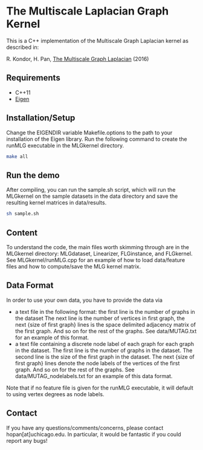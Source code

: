 # The Multiscale Laplacian Graph Kernel

This is a C++ implementation of the Multiscale Graph Laplacian kernel as described in:
 
R. Kondor, H. Pan, [The Multiscale Graph Laplacian](https://arxiv.org/abs/1603.06186) (2016)

## Requirements
* C++11
* [Eigen](http://eigen.tuxfamily.org/index.php)

## Installation/Setup
Change the EIGENDIR variable Makefile.options to the path to your installation of
the Eigen library. Run the following command to create the runMLG executable in the MLGkernel directory.
```bash
make all
```

## Run the demo
After compiling, you can run the sample.sh script, which will run the MLGkernel
on the sample datasets in the data directory and save the resulting kernel matrices in data/results.
```bash
sh sample.sh
```

## Content
To understand the code, the main files worth skimming through are in the MLGkernel directory:
MLGdataset, Linearizer, FLGinstance, and FLGkernel.
See MLGkernel/runMLG.cpp for an example of how to load data/feature files and
how to compute/save the MLG kernel matrix.

## Data Format
In order to use your own data, you have to provide the data via
* a text file in the following format: the first line is the number of graphs in the dataset
The next line is the number of vertices in first graph, the next {size of first graph} lines
is the space delimited adjacency matrix of the first graph. And so on for the rest of the graphs.
See data/MUTAG.txt for an example of this format.
* a text file containing a discrete node label of each graph for each graph in the dataset.
The first line is the number of graphs in the dataset. The second line is the size of the first
graph in the dataset. The next {size of first graph} lines denote the node labels of the vertices
of the first graph. And so on for the rest of the graphs.
See data/MUTAG_nodelabels.txt for an example of this data format.

Note that if no feature file is given for the runMLG
executable, it will default to using vertex degrees as node labels.

## Contact
If you have any questions/comments/concerns, please contact hopan[at]uchicago.edu. In particular,
it would be fantastic if you could report any bugs!
